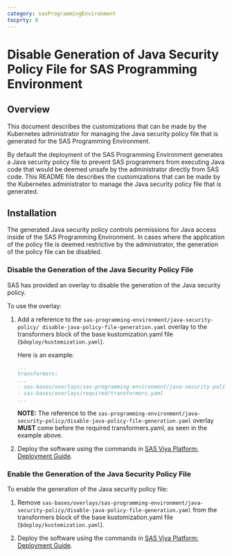 ```yaml
---
category: sasProgrammingEnvironment
tocprty: 6
---
```


# Disable Generation of Java Security Policy File for SAS Programming Environment

## Overview

This document describes the customizations that can be made by the Kubernetes
administrator for managing the Java security policy file that is generated for
the SAS Programming Environment.

By default the deployment of the SAS Programming Environment generates a Java
security policy file to prevent SAS programmers from executing Java code that
would be deemed unsafe by the administrator directly from SAS code. This
README file describes the customizations that can be made by the Kubernetes
administrator to manage the Java security policy file that is generated.

## Installation

The generated Java security policy controls permissions for Java access
inside of the SAS Programming Environment.  In cases where the application of
the policy file is deemed restrictive by the administrator, the generation of
the policy file can be disabled.

### Disable the Generation of the Java Security Policy File

SAS has provided an overlay to disable the generation of the Java security policy.

To use the overlay:

1. Add a reference to the `sas-programming-environment/java-security-policy/
disable-java-policy-file-generation.yaml`
overlay to the transformers block of the base kustomization.yaml file
 (`$deploy/kustomization.yaml`).

   Here is an example:

   ```yaml
   ...
   transformers:
   ...
   - sas-bases/overlays/sas-programming-environment/java-security-policy/disable-java-policy-file-generation.yaml
   - sas-bases/overlays/required/transformers.yaml
   ...
   ```

   **NOTE:** The reference to the `sas-programming-environment/java-security-policy/disable-java-policy-file-generation.yaml`
    overlay **MUST** come before the required transformers.yaml, as seen in the example above.

2. Deploy the software using the commands in
[SAS Viya Platform: Deployment Guide](http://documentation.sas.com/?cdcId=itopscdc&cdcVersion=default&docsetId=dplyml0phy0dkr&docsetTarget=titlepage.htm).

### Enable the Generation of the Java Security Policy File

To enable the generation of the Java security policy file:

1. Remove `sas-bases/overlays/sas-programming-environment/java-security-policy/disable-java-policy-file-generation.yaml`
from the transformers block of the base kustomization.yaml file (`$deploy/kustomization.yaml`).

2. Deploy the software using the commands in
[SAS Viya Platform: Deployment Guide](http://documentation.sas.com/?cdcId=itopscdc&cdcVersion=default&docsetId=dplyml0phy0dkr&docsetTarget=titlepage.htm).